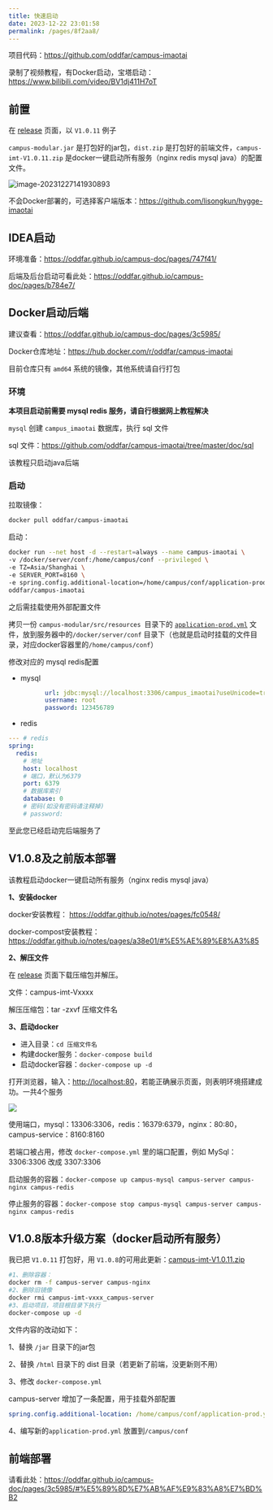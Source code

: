 ```yaml
---
title: 快速启动
date: 2023-12-22 23:01:58
permalink: /pages/8f2aa8/
---
```

项目代码：<https://github.com/oddfar/campus-imaotai>

录制了视频教程，有Docker启动，宝塔启动：<https://www.bilibili.com/video/BV1dj411H7oT>

## 前置

在 [release](https://github.com/oddfar/campus-imaotai/releases) 页面，以 `V1.0.11` 例子

`campus-modular.jar` 是打包好的jar包，`dist.zip` 是打包好的前端文件，`campus-imt-V1.0.11.zip` 是docker一键启动所有服务（nginx redis mysql java）的配置文件。

![image-20231227141930893](https://gcore.jsdelivr.net/gh/oddfar/static/campus/doc-imaotai/05.%E5%BF%AB%E9%80%9F%E5%90%AF%E5%8A%A8.assets/image-20231227141930893.png)

不会Docker部署的，可选择客户端版本：https://github.com/lisongkun/hygge-imaotai

## IDEA启动

环境准备：<https://oddfar.github.io/campus-doc/pages/747f41/>

后端及后台启动可看此处：<https://oddfar.github.io/campus-doc/pages/b784e7/>

## Docker启动后端

建议查看：<https://oddfar.github.io/campus-doc/pages/3c5985/>

Docker仓库地址：<https://hub.docker.com/r/oddfar/campus-imaotai>

目前仓库只有 `amd64` 系统的镜像，其他系统请自行打包

### 环境

**本项目启动前需要 mysql redis 服务，请自行根据网上教程解决**

`mysql` 创建 `campus_imaotai` 数据库，执行 sql 文件

sql 文件：<https://github.com/oddfar/campus-imaotai/tree/master/doc/sql>

该教程只启动java后端

### 启动

拉取镜像：

```sh
docker pull oddfar/campus-imaotai
```

启动：

```sh
docker run --net host -d --restart=always --name campus-imaotai \
-v /docker/server/conf:/home/campus/conf --privileged \
-e TZ=Asia/Shanghai \
-e SERVER_PORT=8160 \
-e spring.config.additional-location=/home/campus/conf/application-prod.yml \
oddfar/campus-imaotai
```

之后需挂载使用外部配置文件

拷贝一份 `campus-modular/src/resources `目录下的 [ `application-prod.yml`](https://github.com/oddfar/campus-imaotai/blob/master/campus-modular/src/main/resources/application-prod.yml) 文件，放到服务器中的`/docker/server/conf` 目录下（也就是启动时挂载的文件目录，对应docker容器里的`/home/campus/conf`）

修改对应的 mysql redis配置

- mysql

```yml
          url: jdbc:mysql://localhost:3306/campus_imaotai?useUnicode=true&characterEncoding=utf8&zeroDateTimeBehavior=convertToNull&useSSL=true&serverTimezone=GMT%2B8&autoReconnect=true&rewriteBatchedStatements=true&allowPublicKeyRetrieval=true
          username: root
          password: 123456789
```

- redis

```yml
--- # redis
spring:
  redis:
    # 地址
    host: localhost
    # 端口，默认为6379
    port: 6379
    # 数据库索引
    database: 0
    # 密码(如没有密码请注释掉)
    # password:
```

至此您已经启动完后端服务了



## V1.0.8及之前版本部署

该教程启动docker一键启动所有服务（nginx redis mysql java）

**1、安装docker**

docker安装教程： https://oddfar.github.io/notes/pages/fc0548/

docker-compost安装教程：https://oddfar.github.io/notes/pages/a38e01/#%E5%AE%89%E8%A3%85

**2、解压文件**

在 [release](https://github.com/oddfar/campus-imaotai/releases) 页面下载压缩包并解压。

文件：campus-imt-Vxxxx

解压压缩包：tar -zxvf 压缩文件名

**3、启动docker**

- 进入目录：`cd 压缩文件名`
- 构建docker服务：`docker-compose build`
- 启动docker容器：`docker-compose up -d`

打开浏览器，输入：[http://localhost:80](http://localhost/)，若能正确展示页面，则表明环境搭建成功。一共4个服务

![](https://gcore.jsdelivr.net/gh/oddfar/campus-imaotai/.github/be983240837a2d5deb082157e4772d0f.png)

使用端口，mysql：13306:3306，redis：16379:6379，nginx：80:80，campus-service：8160:8160

若端口被占用，修改 `docker-compose.yml` 里的端口配置，例如 MySql：3306:3306 改成 3307:3306

启动服务的容器：`docker-compose up campus-mysql campus-server campus-nginx campus-redis`

停止服务的容器：`docker-compose stop campus-mysql campus-server campus-nginx campus-redis`



## V1.0.8版本升级方案（docker启动所有服务）

我已把 `V1.0.11` 打包好，用 `V1.0.8`的可用此更新：[campus-imt-V1.0.11.zip](https://github.com/oddfar/campus-imaotai/releases/download/V1.0.11/campus-imt-V1.0.11.zip)

```sh
#1、删除容器：
docker rm -f campus-server campus-nginx
#2、删除旧镜像
docker rmi campus-imt-vxxx_campus-server
#3、启动项目，项目根目录下执行
docker-compose up -d
```

文件内容的改动如下：

1、替换 `/jar` 目录下的jar包

2、替换 `/html` 目录下的 dist 目录（若更新了前端，没更新则不用）

3、修改 `docker-compose.yml`

campus-server 增加了一条配置，用于挂载外部配置

```yaml
spring.config.additional-location: /home/campus/conf/application-prod.yml
```

4、编写新的`application-prod.yml` 放置到`/campus/conf`

## 前端部署

请看此处：<https://oddfar.github.io/campus-doc/pages/3c5985/#%E5%89%8D%E7%AB%AF%E9%83%A8%E7%BD%B2>

